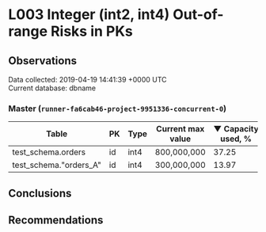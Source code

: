 # L003 Integer (int2, int4) Out-of-range Risks in PKs #

## Observations ##
Data collected: 2019-04-19 14:41:39 +0000 UTC  
Current database: dbname  



### Master (`runner-fa6cab46-project-9951336-concurrent-0`) ###
Table | PK | Type | Current max value | &#9660;&nbsp;Capacity used, %
------|----|------|-------------------|-------------------------------
test_schema.orders | id | int4 |800,000,000 | 37.25
test_schema."orders_A" | id | int4 |300,000,000 | 13.97


## Conclusions ##


## Recommendations ##
